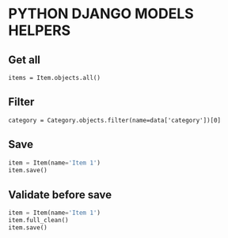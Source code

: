 # PYTHON DJANGO MODELS HELPERS

## Get all
`items = Item.objects.all()`

## Filter
`category = Category.objects.filter(name=data['category'])[0]`

## Save
```python
item = Item(name='Item 1')
item.save()
```

## Validate before save
```python
item = Item(name='Item 1')
item.full_clean()
item.save()
```
